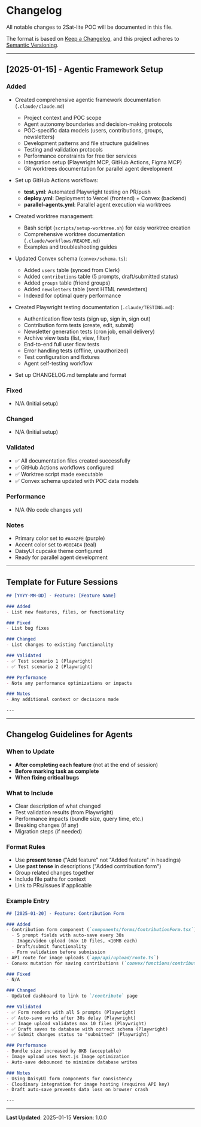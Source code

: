 # Changelog

All notable changes to 2Sat-lite POC will be documented in this file.

The format is based on [Keep a Changelog](https://keepachangelog.com/en/1.0.0/),
and this project adheres to [Semantic Versioning](https://semver.org/spec/v2.0.0.html).

---

## [2025-01-15] - Agentic Framework Setup

### Added
- Created comprehensive agentic framework documentation (`.claude/claude.md`)
  - Project context and POC scope
  - Agent autonomy boundaries and decision-making protocols
  - POC-specific data models (users, contributions, groups, newsletters)
  - Development patterns and file structure guidelines
  - Testing and validation protocols
  - Performance constraints for free tier services
  - Integration setup (Playwright MCP, GitHub Actions, Figma MCP)
  - Git worktrees documentation for parallel agent development

- Set up GitHub Actions workflows:
  - **test.yml**: Automated Playwright testing on PR/push
  - **deploy.yml**: Deployment to Vercel (frontend) + Convex (backend)
  - **parallel-agents.yml**: Parallel agent execution via worktrees

- Created worktree management:
  - Bash script (`scripts/setup-worktree.sh`) for easy worktree creation
  - Comprehensive worktree documentation (`.claude/workflows/README.md`)
  - Examples and troubleshooting guides

- Updated Convex schema (`convex/schema.ts`):
  - Added `users` table (synced from Clerk)
  - Added `contributions` table (5 prompts, draft/submitted status)
  - Added `groups` table (friend groups)
  - Added `newsletters` table (sent HTML newsletters)
  - Indexed for optimal query performance

- Created Playwright testing documentation (`.claude/TESTING.md`):
  - Authentication flow tests (sign up, sign in, sign out)
  - Contribution form tests (create, edit, submit)
  - Newsletter generation tests (cron job, email delivery)
  - Archive view tests (list, view, filter)
  - End-to-end full user flow tests
  - Error handling tests (offline, unauthorized)
  - Test configuration and fixtures
  - Agent self-testing workflow

- Set up CHANGELOG.md template and format

### Fixed
- N/A (Initial setup)

### Changed
- N/A (Initial setup)

### Validated
- ✅ All documentation files created successfully
- ✅ GitHub Actions workflows configured
- ✅ Worktree script made executable
- ✅ Convex schema updated with POC data models

### Performance
- N/A (No code changes yet)

### Notes
- Primary color set to `#A442FE` (purple)
- Accent color set to `#80E4E4` (teal)
- DaisyUI cupcake theme configured
- Ready for parallel agent development

---

## Template for Future Sessions

```markdown
## [YYYY-MM-DD] - Feature: [Feature Name]

### Added
- List new features, files, or functionality

### Fixed
- List bug fixes

### Changed
- List changes to existing functionality

### Validated
- ✅ Test scenario 1 (Playwright)
- ✅ Test scenario 2 (Playwright)

### Performance
- Note any performance optimizations or impacts

### Notes
- Any additional context or decisions made

---
```

---

## Changelog Guidelines for Agents

### When to Update
- **After completing each feature** (not at the end of session)
- **Before marking task as complete**
- **When fixing critical bugs**

### What to Include
- Clear description of what changed
- Test validation results (from Playwright)
- Performance impacts (bundle size, query time, etc.)
- Breaking changes (if any)
- Migration steps (if needed)

### Format Rules
- Use **present tense** ("Add feature" not "Added feature" in headings)
- Use **past tense** in descriptions ("Added contribution form")
- Group related changes together
- Include file paths for context
- Link to PRs/issues if applicable

### Example Entry

```markdown
## [2025-01-20] - Feature: Contribution Form

### Added
- Contribution form component (`components/forms/ContributionForm.tsx`)
  - 5 prompt fields with auto-save every 30s
  - Image/video upload (max 10 files, <10MB each)
  - Draft/submit functionality
  - Form validation before submission
- API route for image uploads (`app/api/upload/route.ts`)
- Convex mutation for saving contributions (`convex/functions/contributions.ts`)

### Fixed
- N/A

### Changed
- Updated dashboard to link to `/contribute` page

### Validated
- ✅ Form renders with all 5 prompts (Playwright)
- ✅ Auto-save works after 30s delay (Playwright)
- ✅ Image upload validates max 10 files (Playwright)
- ✅ Draft saves to database with correct schema (Playwright)
- ✅ Submit changes status to "submitted" (Playwright)

### Performance
- Bundle size increased by 8KB (acceptable)
- Image upload uses Next.js Image optimization
- Auto-save debounced to minimize database writes

### Notes
- Using DaisyUI form components for consistency
- Cloudinary integration for image hosting (requires API key)
- Draft auto-save prevents data loss on browser crash

---
```

---

**Last Updated**: 2025-01-15
**Version**: 1.0.0

